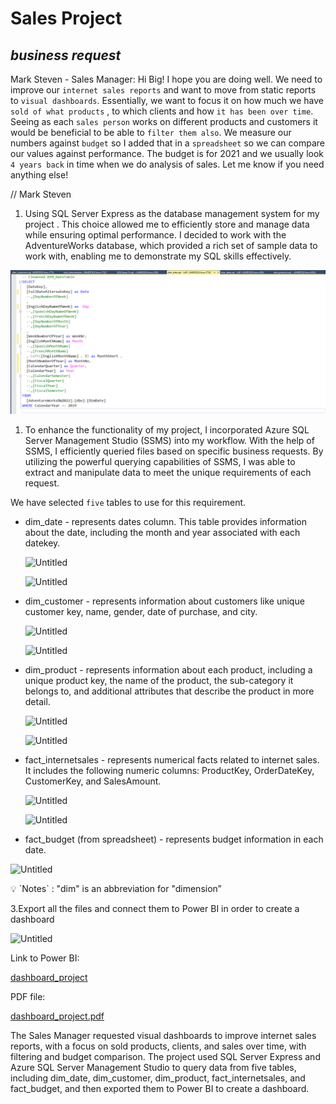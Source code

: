 # Sales Project

## ***business request***

Mark Steven - Sales Manager:
Hi Big!
I hope you are doing well. We need to improve our ``internet sales reports`` and want to move from static reports to `visual dashboards`.
Essentially, we want to focus it on how much we have `sold of what products` , to which clients and how `it has been over time`.
Seeing as each `sales person` works on different products and customers it would be beneficial to be able to `filter them also`.
We measure our numbers against `budget` so I added that in a `spreadsheet` so we can compare our values against performance.
The budget is for 2021 and we usually look `4 years back` in time when we do analysis of sales.
Let me know if you need anything else!

// Mark Steven

1. Using SQL Server Express as the database management system for my project . This choice allowed me to efficiently store and manage data while ensuring optimal performance. I decided to work with the AdventureWorks database, which provided a rich set of sample data to work with, enabling me to demonstrate my SQL skills effectively.

![Alt text](https://github.com/Chaphowasit4522/Portfolio/blob/99182d36ddfdcb88af55dc05152fff1606d1e3b6/Projects/Sales%20Project/Untitled%201.png)

1. To enhance the functionality of my project, I incorporated Azure SQL Server Management Studio (SSMS) into my workflow. With the help of SSMS, I efficiently queried files based on specific business requests. By utilizing the powerful querying capabilities of SSMS, I was able to extract and manipulate data to meet the unique requirements of each request.

We have selected `five` tables to use for this requirement. 

- dim_date - represents dates column. This table provides information about the date, including the month and year associated with each datekey.
    
    ![Untitled](Sales%20Project%20c83cf287976b4934afe85e227d8d6829/Untitled%201.png)
    
    ![Untitled](Sales%20Project%20c83cf287976b4934afe85e227d8d6829/Untitled%202.png)
    
- dim_customer - represents information about customers like unique customer key, name, gender, date of purchase, and city.
    
    ![Untitled](Sales%20Project%20c83cf287976b4934afe85e227d8d6829/Untitled%203.png)
    
    ![Untitled](Sales%20Project%20c83cf287976b4934afe85e227d8d6829/Untitled%204.png)
    
- dim_product - represents information about each product, including a unique product key, the name of the product, the sub-category it belongs to, and additional attributes that describe the product in more detail.
    
    ![Untitled](Sales%20Project%20c83cf287976b4934afe85e227d8d6829/Untitled%205.png)
    
    ![Untitled](Sales%20Project%20c83cf287976b4934afe85e227d8d6829/Untitled%206.png)
    
- fact_internetsales - represents numerical facts related to internet sales. It includes the following numeric columns: ProductKey, OrderDateKey, CustomerKey, and SalesAmount.
    
    ![Untitled](Sales%20Project%20c83cf287976b4934afe85e227d8d6829/Untitled%207.png)
    
    ![Untitled](Sales%20Project%20c83cf287976b4934afe85e227d8d6829/Untitled%208.png)
    

- fact_budget (from spreadsheet) - represents budget information in each date.

![Untitled](Sales%20Project%20c83cf287976b4934afe85e227d8d6829/Untitled%209.png)

<aside>
💡 `Notes` : "dim" is an abbreviation for "dimension”

</aside>

3.Export all the files and connect them to Power BI in order to create a dashboard

![Untitled](Sales%20Project%20c83cf287976b4934afe85e227d8d6829/Untitled%2010.png)

Link to Power BI:

 [dashboard_project](https://app.powerbi.com/view?r=eyJrIjoiYzQxN2VhNTktYzA5MC00Yjk0LWEzMGQtNTI2ZDIwMzg1ZmE4IiwidCI6IjliYzU4NWY5LWE4YjgtNDMxYy05MDEzLWVmYTdiMmI0MGNkZiIsImMiOjEwfQ%3D%3D)

PDF file:

[dashboard_project.pdf](Sales%20Project%20c83cf287976b4934afe85e227d8d6829/dashboard_project.pdf)

The Sales Manager requested visual dashboards to improve internet sales reports, with a focus on sold products, clients, and sales over time, with filtering and budget comparison. The project used SQL Server Express and Azure SQL Server Management Studio to query data from five tables, including dim_date, dim_customer, dim_product, fact_internetsales, and fact_budget, and then exported them to Power BI to create a dashboard.
